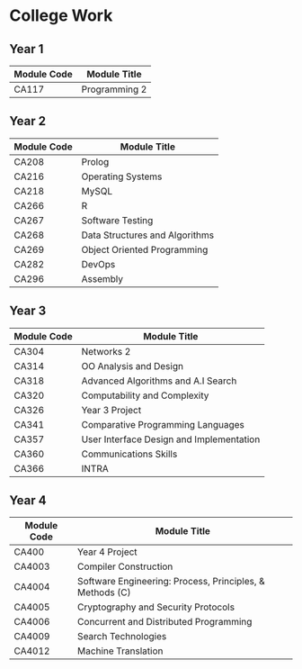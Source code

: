 # College Work

## Year 1
| Module Code | Module Title                   |
|-------------|--------------------------------|
| CA117       | Programming 2                  |

## Year 2
| Module Code | Module Title                   |
|-------------|--------------------------------|
| CA208       | Prolog                         |
| CA216       | Operating Systems              |
| CA218       | MySQL                          |
| CA266       | R                              |
| CA267       | Software Testing               |
| CA268       | Data Structures and Algorithms |
| CA269       | Object Oriented Programming    |
| CA282       | DevOps                         |
| CA296       | Assembly                       |

## Year 3
| Module Code | Module Title                             |
|-------------|------------------------------------------|
| CA304       | Networks 2                               |
| CA314       | OO Analysis and Design                   |
| CA318       | Advanced Algorithms and A.I Search       |
| CA320       | Computability and Complexity             |
| CA326       | Year 3 Project                           |
| CA341       | Comparative Programming Languages        |
| CA357       | User Interface Design and Implementation |
| CA360       | Communications Skills                    |
| CA366       | INTRA                                    |

## Year 4
| Module Code | Module Title                                             |
|-------------|----------------------------------------------------------|
| CA400       | Year 4 Project                                           |
| CA4003      | Compiler Construction                                    |
| CA4004      | Software Engineering: Process, Principles, & Methods (C) |
| CA4005      | Cryptography and Security Protocols                      |
| CA4006      | Concurrent and Distributed Programming                   |
| CA4009      | Search Technologies                                      |
| CA4012      | Machine Translation                                      |